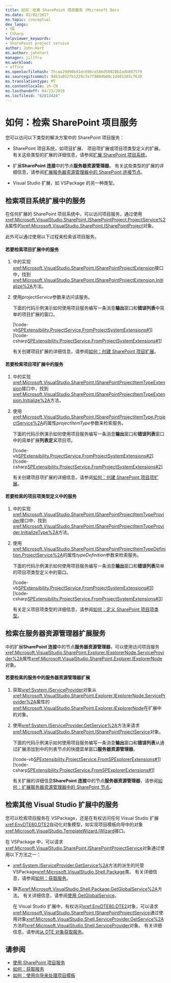 ```yaml
---
title: 如何：检索 SharePoint 项目服务 |Microsoft Docs
ms.date: 02/02/2017
ms.topic: conceptual
dev_langs:
- VB
- CSharp
helpviewer_keywords:
- SharePoint project service
author: John-Hart
ms.author: johnhart
manager: jillfra
ms.workload:
- office
ms.openlocfilehash: 75caa29d90b41dc696ce586d50928b2adb0875f9
ms.sourcegitcommit: 94b3a052fb1229c7e7f8804b09c1d403385c7630
ms.translationtype: MT
ms.contentlocale: zh-CN
ms.lasthandoff: 04/23/2019
ms.locfileid: "62813424"
---
```

# <a name="how-to-retrieve-the-sharepoint-project-service"></a>如何：检索 SharePoint 项目服务
  您可以访问以下类型的解决方案中的 SharePoint 项目服务：

- SharePoint 项目系统，如项目扩展、 项目项扩展或项目项类型定义的扩展。 有关这些类型的扩展的详细信息，请参阅[扩展 SharePoint 项目系统](../sharepoint/extending-the-sharepoint-project-system.md)。

- 扩展**SharePoint 连接**中的节点**服务器资源管理器**。 有关这些类型的扩展的详细信息，请参阅[扩展服务器资源管理器中的 SharePoint 连接节点](../sharepoint/extending-the-sharepoint-connections-node-in-server-explorer.md)。

- Visual Studio 扩展，如 VSPackage 的另一种类型。

## <a name="retrieve-the-service-in-project-system-extensions"></a>检索项目系统扩展中的服务
 在任何扩展的 SharePoint 项目系统中，可以访问项目服务，通过使用<xref:Microsoft.VisualStudio.SharePoint.ISharePointProject.ProjectService%2A>属性的<xref:Microsoft.VisualStudio.SharePoint.ISharePointProject>对象。

 此外可以通过使用以下过程来检索该项目服务。

#### <a name="to-retrieve-the-service-in-a-project-extension"></a>若要检索项目扩展中的服务

1. 中的实现<xref:Microsoft.VisualStudio.SharePoint.ISharePointProjectExtension>接口中，找到<xref:Microsoft.VisualStudio.SharePoint.ISharePointProjectExtension.Initialize%2A>方法。

2. 使用*projectService*参数来访问该服务。

     下面的代码示例演示如何使用项目服务编写一条消息**输出**窗口和**错误列表**中简单的项目扩展的窗口。

     [!code-vb[SPExtensibility.ProjectService.FromProjectSystemExtensions#1](../sharepoint/codesnippet/VisualBasic/spextensibility.projectservice.fromprojectsystemextensions.getprojectservice/extension/extension.vb#1)]
     [!code-csharp[SPExtensibility.ProjectService.FromProjectSystemExtensions#1](../sharepoint/codesnippet/CSharp/spextensibility.projectservice.fromprojectsystemextensions.getprojectservice/extension/extension.cs#1)]

     有关创建项目扩展的详细信息，请参阅[如何：创建 SharePoint 项目扩展](../sharepoint/how-to-create-a-sharepoint-project-extension.md)。

#### <a name="to-retrieve-the-service-in-a-project-item-extension"></a>若要检索项目项扩展中的服务

1. 中的实现<xref:Microsoft.VisualStudio.SharePoint.ISharePointProjectItemTypeExtension>接口中，找到<xref:Microsoft.VisualStudio.SharePoint.ISharePointProjectItemTypeExtension.Initialize%2A>方法。

2. 使用<xref:Microsoft.VisualStudio.SharePoint.ISharePointProjectItemType.ProjectService%2A>的属性*projectItemType*参数来检索服务。

     下面的代码示例演示如何使用项目服务编写一条消息**输出**窗口和**错误列表**窗口中的简单扩展**列表定义**项目项。

     [!code-vb[SPExtensibility.ProjectService.FromProjectSystemExtensions#2](../sharepoint/codesnippet/VisualBasic/spextensibility.projectservice.fromprojectsystemextensions.getprojectservice/extension/extension.vb#2)]
     [!code-csharp[SPExtensibility.ProjectService.FromProjectSystemExtensions#2](../sharepoint/codesnippet/CSharp/spextensibility.projectservice.fromprojectsystemextensions.getprojectservice/extension/extension.cs#2)]

     有关创建项目项扩展的详细信息，请参阅[如何：创建 SharePoint 项目项扩展](../sharepoint/how-to-create-a-sharepoint-project-item-extension.md)。

#### <a name="to-retrieve-the-service-in-a-project-item-type-definition"></a>若要检索的项目项类型定义中的服务

1. 中的实现<xref:Microsoft.VisualStudio.SharePoint.ISharePointProjectItemTypeProvider>接口中，找到<xref:Microsoft.VisualStudio.SharePoint.ISharePointProjectItemTypeProvider.InitializeType%2A>方法。

2. 使用<xref:Microsoft.VisualStudio.SharePoint.ISharePointProjectItemTypeDefinition.ProjectService%2A>的属性*typeDefinition*参数来检索服务。

     下面的代码示例演示如何使用项目服务编写一条消息**输出**窗口和**错误列表**简单的项目项类型定义中的窗口。

     [!code-vb[SPExtensibility.ProjectService.FromProjectSystemExtensions#3](../sharepoint/codesnippet/VisualBasic/spextensibility.projectservice.fromprojectsystemextensions.getprojectservice/extension/extension.vb#3)]
     [!code-csharp[SPExtensibility.ProjectService.FromProjectSystemExtensions#3](../sharepoint/codesnippet/CSharp/spextensibility.projectservice.fromprojectsystemextensions.getprojectservice/extension/extension.cs#3)]

     有关定义项目项类型的详细信息，请参阅[如何：定义 SharePoint 项目项类型](../sharepoint/how-to-define-a-sharepoint-project-item-type.md)。

## <a name="retrieve-the-service-in-server-explorer-extensions"></a>检索在服务器资源管理器扩展服务
 中的扩展**SharePoint 连接**中的节点**服务器资源管理器**，可以使用访问项目服务<xref:Microsoft.VisualStudio.SharePoint.Explorer.IExplorerNode.ServiceProvider%2A>属性<xref:Microsoft.VisualStudio.SharePoint.Explorer.IExplorerNode>对象。

#### <a name="to-retrieve-the-service-in-a-server-explorer-extension"></a>若要检索的服务中的服务器资源管理器扩展

1. 获取<xref:System.IServiceProvider>对象从<xref:Microsoft.VisualStudio.SharePoint.Explorer.IExplorerNode.ServiceProvider%2A>属性的<xref:Microsoft.VisualStudio.SharePoint.Explorer.IExplorerNode>在扩展中的对象。

2. 使用<xref:System.IServiceProvider.GetService%2A>方法来请求<xref:Microsoft.VisualStudio.SharePoint.ISharePointProjectService>对象。

     下面的代码示例演示如何使用项目服务编写一条消息**输出**窗口和**错误列表**从通过扩展添加到中的列表节点的快捷菜单窗口**服务器资源管理器**。

     [!code-vb[SPExtensibility.ProjectService.FromSPExplorerExtensions#1](../sharepoint/codesnippet/VisualBasic/spextensibility.projectservice.fromspexplorerextensions.getprojectservice/extension/extension.vb#1)]
     [!code-csharp[SPExtensibility.ProjectService.FromSPExplorerExtensions#1](../sharepoint/codesnippet/CSharp/spextensibility.projectservice.fromspexplorerextensions.getprojectservice/extension/extension.cs#1)]

     有关扩展的详细信息**SharePoint 连接**中的节点**服务器资源管理器**，请参阅[如何：扩展服务器资源管理器中的 SharePoint 节点](../sharepoint/how-to-extend-a-sharepoint-node-in-server-explorer.md)。

## <a name="retrieve-the-service-in-other-visual-studio-extensions"></a>检索其他 Visual Studio 扩展中的服务
 您可以检索项目服务在 VSPackage，还是在有权访问任何 Visual Studio 扩展<xref:EnvDTE80.DTE2>自动化对象模型，如实现项目模板向导中的对象<xref:Microsoft.VisualStudio.TemplateWizard.IWizard>接口。

 在 VSPackage 中，可以请求<xref:Microsoft.VisualStudio.SharePoint.ISharePointProjectService>对象通过使用以下方法之一：

- <xref:System.IServiceProvider.GetService%2A>方法的派生的托管 VSPackage<xref:Microsoft.VisualStudio.Shell.Package>类。 有关详细信息，请参阅[如何：获取服务](../extensibility/how-to-get-a-service.md)。

- 静态<xref:Microsoft.VisualStudio.Shell.Package.GetGlobalService%2A>方法。 有关详细信息，请参阅[使用 GetGlobalService](../extensibility/internals/service-essentials.md#how-to-use-getglobalservice)。

  在 Visual Studio 扩展中，有权访问<xref:EnvDTE80.DTE2>对象，可以请求<xref:Microsoft.VisualStudio.SharePoint.ISharePointProjectService>通过使用对象<xref:Microsoft.VisualStudio.Shell.ServiceProvider.GetService%2A>方法的<xref:Microsoft.VisualStudio.Shell.ServiceProvider>对象。 有关详细信息，请参阅[从 DTE 对象获取服务](../extensibility/how-to-get-a-service.md#getting-a-service-from-the-dte-object)。

## <a name="see-also"></a>请参阅
- [使用 SharePoint 项目服务](../sharepoint/using-the-sharepoint-project-service.md)
- [如何：获取服务](../extensibility/how-to-get-a-service.md)
- [如何：使用向导来处理项目模板](../extensibility/how-to-use-wizards-with-project-templates.md)
